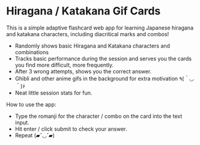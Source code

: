 
# Hiragana / Katakana Gif Cards

This is a simple adaptive flashcard web app for learning Japanese hiragana and katakana characters, including diacritical marks and combos!

- Randomly shows basic Hiragana and Katakana characters and combinations
- Tracks basic performance during the session and serves you the cards you find more difficult, more frequently.
- After 3 wrong attempts, shows you the correct answer.
- Ghibli and other anime gifs in the background for extra motivation ٩(＾◡＾)۶
- Neat little session stats for fun.

How to use the app:
- Type the romanji for the character / combo on the card into the text input.
- Hit enter / click submit to check your answer.
- Repeat (▰˘◡˘▰)

